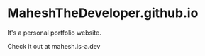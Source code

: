 # MaheshTheDeveloper.github.io
It's a personal portfolio website. 

Check it out at mahesh.is-a.dev
